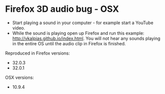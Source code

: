 Firefox 3D audio bug - OSX
==========================

* Start playing a sound in your computer - for example start a YouTube video.
* While the sound is playing open up Firefox and run this example: http://vkalpias.github.io/index.html. You will not hear any sounds playing in the entire OS until the audio clip in Firefox is finished.

Reproduced in Firefox versions:
* 32.0.3
* 32.0.1

OSX versions:
* 10.9.4